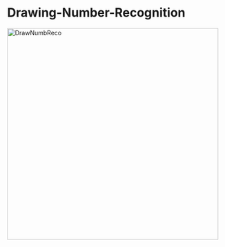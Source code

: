 # Drawing-Number-Recognition
<img width="489" alt="DrawNumbReco" src="https://user-images.githubusercontent.com/83018377/161716563-0456a76a-f528-421d-b1c1-f869ebbb6465.png">
